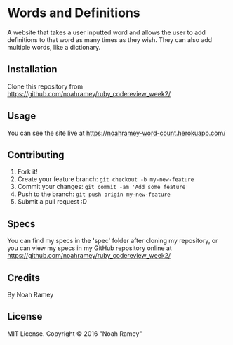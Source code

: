 # Words and Definitions

A website that takes a user inputted word and allows the user to add definitions to that word as many times as they wish. They can also add multiple words, like a dictionary.

## Installation

Clone this repository from https://github.com/noahramey/ruby_codereview_week2/

## Usage

You can see the site live at https://noahramey-word-count.herokuapp.com/

## Contributing

1. Fork it!
2. Create your feature branch: `git checkout -b my-new-feature`
3. Commit your changes: `git commit -am 'Add some feature'`
4. Push to the branch: `git push origin my-new-feature`
5. Submit a pull request :D

## Specs

You can find my specs in the 'spec' folder after cloning my repository, or you can view my specs in my GitHub repository online at https://github.com/noahramey/ruby_codereview_week2/

## Credits

By Noah Ramey

## License

MIT License. Copyright &copy; 2016 "Noah Ramey"
